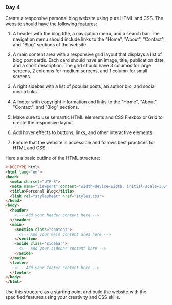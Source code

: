 ### Day 4

Create a responsive personal blog website using pure HTML and CSS. The website should have the following features:

1. A header with the blog title, a navigation menu, and a search bar. The navigation menu should include links to the "Home", "About", "Contact", and "Blog" sections of the website.

2. A main content area with a responsive grid layout that displays a list of blog post cards. Each card should have an image, title, publication date, and a short description. The grid should have 3 columns for large screens, 2 columns for medium screens, and 1 column for small screens.

3. A right sidebar with a list of popular posts, an author bio, and social media links.

4. A footer with copyright information and links to the "Home", "About", "Contact", and "Blog" sections.

5. Make sure to use semantic HTML elements and CSS Flexbox or Grid to create the responsive layout.

6. Add hover effects to buttons, links, and other interactive elements.

7. Ensure that the website is accessible and follows best practices for HTML and CSS.

Here's a basic outline of the HTML structure:

```html
<!DOCTYPE html>
<html lang="en">
<head>
  <meta charset="UTF-8">
  <meta name="viewport" content="width=device-width, initial-scale=1.0">
  <title>Personal Blog</title>
  <link rel="stylesheet" href="styles.css">
</head>
<body>
  <header>
    <!-- Add your header content here -->
  </header>
  <main>
    <section class="content">
      <!-- Add your main content area here -->
    </section>
    <aside class="sidebar">
      <!-- Add your sidebar content here -->
    </aside>
  </main>
  <footer>
    <!-- Add your footer content here -->
  </footer>
</body>
</html>
```

Use this structure as a starting point and build the website with the specified features using your creativity and CSS skills.
